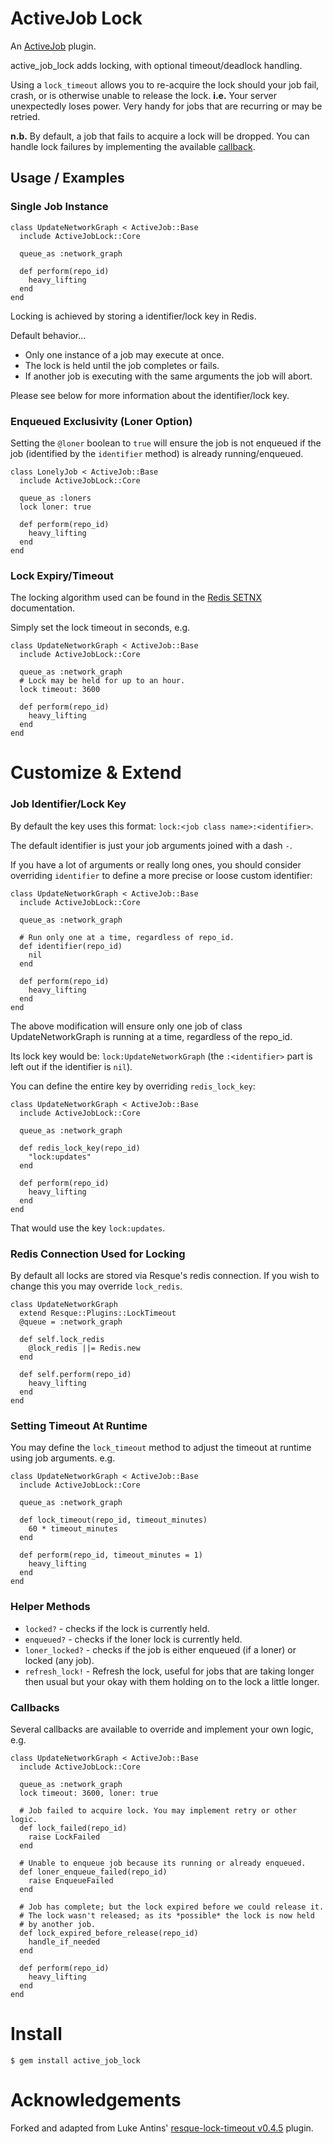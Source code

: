 ActiveJob Lock
===================

An [ActiveJob][activejob] plugin.

active_job_lock adds locking, with optional timeout/deadlock handling.

Using a `lock_timeout` allows you to re-acquire the lock should your job
fail, crash, or is otherwise unable to release the lock. **i.e.** Your server
unexpectedly loses power. Very handy for jobs that are recurring or may be
retried.

**n.b.** By default, a job that fails to acquire a lock will be dropped. You can handle lock failures by implementing the available [callback](#callbacks).

Usage / Examples
----------------

### Single Job Instance

    class UpdateNetworkGraph < ActiveJob::Base
      include ActiveJobLock::Core

      queue_as :network_graph

      def perform(repo_id)
        heavy_lifting
      end
    end

Locking is achieved by storing a identifier/lock key in Redis.

Default behavior...

* Only one instance of a job may execute at once.
* The lock is held until the job completes or fails.
* If another job is executing with the same arguments the job will abort.

Please see below for more information about the identifier/lock key.

### Enqueued Exclusivity (Loner Option)

Setting the `@loner` boolean to `true` will ensure the job is not enqueued if
the job (identified by the `identifier` method) is already running/enqueued.

    class LonelyJob < ActiveJob::Base
      include ActiveJobLock::Core

      queue_as :loners
      lock loner: true

      def perform(repo_id)
        heavy_lifting
      end
    end

### Lock Expiry/Timeout

The locking algorithm used can be found in the [Redis SETNX][redis-setnx]
documentation.

Simply set the lock timeout in seconds, e.g.

    class UpdateNetworkGraph < ActiveJob::Base
      include ActiveJobLock::Core

      queue_as :network_graph
      # Lock may be held for up to an hour.
      lock timeout: 3600

      def perform(repo_id)
        heavy_lifting
      end
    end

Customize & Extend
==================

### Job Identifier/Lock Key

By default the key uses this format: `lock:<job class name>:<identifier>`.

The default identifier is just your job arguments joined with a dash `-`.

If you have a lot of arguments or really long ones, you should consider
overriding `identifier` to define a more precise or loose custom identifier:

    class UpdateNetworkGraph < ActiveJob::Base
      include ActiveJobLock::Core

      queue_as :network_graph

      # Run only one at a time, regardless of repo_id.
      def identifier(repo_id)
        nil
      end

      def perform(repo_id)
        heavy_lifting
      end
    end

The above modification will ensure only one job of class
UpdateNetworkGraph is running at a time, regardless of the
repo_id.

Its lock key would be: `lock:UpdateNetworkGraph` (the `:<identifier>` part is left out if the identifier is `nil`).

You can define the entire key by overriding `redis_lock_key`:

    class UpdateNetworkGraph < ActiveJob::Base
      include ActiveJobLock::Core

      queue_as :network_graph

      def redis_lock_key(repo_id)
        "lock:updates"
      end

      def perform(repo_id)
        heavy_lifting
      end
    end

That would use the key `lock:updates`.

### Redis Connection Used for Locking

By default all locks are stored via Resque's redis connection. If you wish to
change this you may override `lock_redis`.

    class UpdateNetworkGraph
      extend Resque::Plugins::LockTimeout
      @queue = :network_graph

      def self.lock_redis
        @lock_redis ||= Redis.new
      end

      def self.perform(repo_id)
        heavy_lifting
      end
    end

### Setting Timeout At Runtime

You may define the `lock_timeout` method to adjust the timeout at runtime
using job arguments. e.g.

    class UpdateNetworkGraph < ActiveJob::Base
      include ActiveJobLock::Core

      queue_as :network_graph

      def lock_timeout(repo_id, timeout_minutes)
        60 * timeout_minutes
      end

      def perform(repo_id, timeout_minutes = 1)
        heavy_lifting
      end
    end

### Helper Methods

* `locked?` - checks if the lock is currently held.
* `enqueued?` - checks if the loner lock is currently held.
* `loner_locked?` - checks if the job is either enqueued (if a loner) or locked (any job).
* `refresh_lock!` - Refresh the lock, useful for jobs that are taking longer
    then usual but your okay with them holding on to the lock a little longer.

### <a name="callbacks"></a> Callbacks

Several callbacks are available to override and implement your own logic, e.g.

    class UpdateNetworkGraph < ActiveJob::Base
      include ActiveJobLock::Core

      queue_as :network_graph
      lock timeout: 3600, loner: true

      # Job failed to acquire lock. You may implement retry or other logic.
      def lock_failed(repo_id)
        raise LockFailed
      end

      # Unable to enqueue job because its running or already enqueued.
      def loner_enqueue_failed(repo_id)
        raise EnqueueFailed
      end

      # Job has complete; but the lock expired before we could release it.
      # The lock wasn't released; as its *possible* the lock is now held
      # by another job.
      def lock_expired_before_release(repo_id)
        handle_if_needed
      end

      def perform(repo_id)
        heavy_lifting
      end
    end

Install
=======

    $ gem install active_job_lock

Acknowledgements
================

Forked and adapted from Luke Antins' [resque-lock-timeout v0.4.5][resque-lock-timeout] plugin.

[activejob]: https://github.com/rails/rails/tree/master/activejob
[resque-lock-timeout]: https://github.com/lantins/resque-lock-timeout/tree/v0.4.5
[redis-setnx]: http://redis.io/commands/setnx
